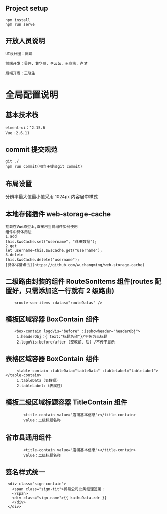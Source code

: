 ## Project setup

```
npm install
npm run serve
```

## 开放人员说明

```
UI设计图：陈斌

前端开发：吴伟，黄华蓥，李云茹，王宣彬，卢梦

后端开发：王晓生

```

# 全局配置说明

## 基本技术栈

```
elment-ui：^2.15.6
Vue：2.6.11
```

## commit 提交规范

```
git ./
npm run commit(相当于提交git commit)
```

<!--  -->

## 布局设置

分辨率最大值最小值采用 1024px 内容居中样式

## 本地存储插件 web-storage-cache

```
挂载在Vue原型上,直接用当前组件实例使用
组件中具体用法
1.add
this.$wsCache.set("username", "详细数据");
2.get
let username=this.$wsCache.get("username");
3.delete
this.$wsCache.delete("username");
[具体详情点击](https://github.com/wuchangming/web-storage-cache)
```

## 二级路由封装的组件 RouteSonItems 组件(routes 配置好，只需添加这一行就有 2 级路由)

```
    <route-son-items :datas="routeDatas" />
```

## 模板区域容器 BoxContain 组件

```
    <box-contain logoVis="before" :isshowheader="headerObj">
     1.headerObj：{ text:"标题名称"}/不传为无标题
     2.logoVis:before/after (整改前、后) /不传不显示
```

## 表格区域容器 BoxContain 组件

```
     <table-contain :tableData="tableData" :tableLabel="tableLabel"></table-contain>
     1.tableData（表数据）
     2.tableLabel:（表属性）
```

## 模板二级区域标题容器 TitleContain 组件

```
        <title-contain value="店铺基本信息"></title-contain>
        value：二级标题名称
```

## 省市县通用组件

```
        <title-contain value="店铺基本信息"></title-contain>
        value：二级标题名称
```

## 签名样式统一

```
 <div class="sign-contain">
   <span class="sign-tit">贸易公司业务经理签署：
   </span>
   <div class="sign-name">{{ kaihuData.zdr }}
   </div>
 </div>
```
